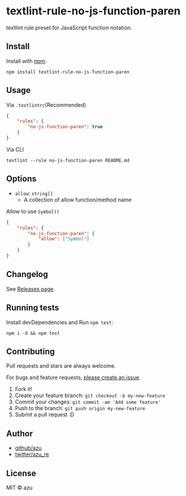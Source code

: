 # textlint-rule-no-js-function-paren

textlint rule preset for JavaScript function notation.

## Install

Install with [npm](https://www.npmjs.com/):

    npm install textlint-rule-no-js-function-paren

## Usage

Via `.textlintrc`(Recommended)

```json
{
    "rules": {
        "no-js-function-paren": true
    }
}
```

Via CLI

```
textlint --rule no-js-function-paren README.md
```


## Options

- `allow`: `string[]`
    - A collection of allow function/method name

Allow to use `Symbol()`

```json
{
    "rules": {
        "no-js-function-paren": {
            "allow": ["Symbol"]
        }
    }
}
```

## Changelog

See [Releases page](https://github.com/azu/textlint-rule-no-js-function-paren/releases).

## Running tests

Install devDependencies and Run `npm test`:

    npm i -d && npm test

## Contributing

Pull requests and stars are always welcome.

For bugs and feature requests, [please create an issue](https://github.com/azu/textlint-rule-no-js-function-paren/issues).

1. Fork it!
2. Create your feature branch: `git checkout -b my-new-feature`
3. Commit your changes: `git commit -am 'Add some feature'`
4. Push to the branch: `git push origin my-new-feature`
5. Submit a pull request :D

## Author

- [github/azu](https://github.com/azu)
- [twitter/azu_re](https://twitter.com/azu_re)

## License

MIT © azu
